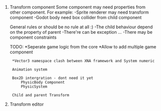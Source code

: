 ﻿1. Transform component
	Some component may need properties from other component. For example:
		-Sprite renderer may need transform component
		-Godot body need box collider from child component

	General rules or should be no rule at all :)
		-The child behaviour depend on the property of parent
		-There're can be exception ...
		-There may be component constraints

	TODO:
		*Seperate game logic from the core
			*Allow to add multiple game component

		*Vector3 namespace clash between XNA framework and System numeric

		Animation system

		Box2D intergration - dont need it yet
			PhysicBody Component
			PhysicSystem

		Child and parent Transform

2. Transform editor
